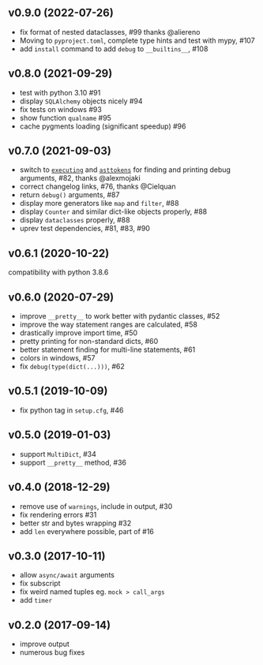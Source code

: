 ## v0.9.0 (2022-07-26)

* fix format of nested dataclasses, #99 thanks @aliereno
* Moving to `pyproject.toml`, complete type hints and test with mypy, #107
* add `install` command to add `debug` to `__builtins__`, #108

## v0.8.0 (2021-09-29)

* test with python 3.10 #91
* display `SQLAlchemy` objects nicely #94
* fix tests on windows #93
* show function `qualname` #95
* cache pygments loading (significant speedup) #96

## v0.7.0 (2021-09-03)

* switch to [`executing`](https://pypi.org/project/executing/) and [`asttokens`](https://pypi.org/project/asttokens/) 
  for finding and printing debug arguments, #82, thanks @alexmojaki
* correct changelog links, #76, thanks @Cielquan
* return `debug()` arguments, #87
* display more generators like `map` and `filter`, #88
* display `Counter` and similar dict-like objects properly, #88
* display `dataclasses` properly, #88
* uprev test dependencies, #81, #83, #90

## v0.6.1 (2020-10-22)

compatibility with python 3.8.6

## v0.6.0 (2020-07-29)

* improve `__pretty__` to work better with pydantic classes, #52
* improve the way statement ranges are calculated, #58
* drastically improve import time, #50
* pretty printing for non-standard dicts, #60
* better statement finding for multi-line statements, #61
* colors in windows, #57
* fix `debug(type(dict(...)))`, #62

## v0.5.1 (2019-10-09)

* fix python tag in `setup.cfg`, #46

## v0.5.0 (2019-01-03)

* support `MultiDict`, #34
* support `__pretty__` method, #36

## v0.4.0 (2018-12-29)

* remove use of `warnings`, include in output, #30
* fix rendering errors #31
* better str and bytes wrapping #32
* add `len` everywhere possible, part of #16

## v0.3.0 (2017-10-11)

* allow `async/await` arguments
* fix subscript
* fix weird named tuples eg. `mock > call_args`
* add `timer`

## v0.2.0 (2017-09-14)

* improve output
* numerous bug fixes
